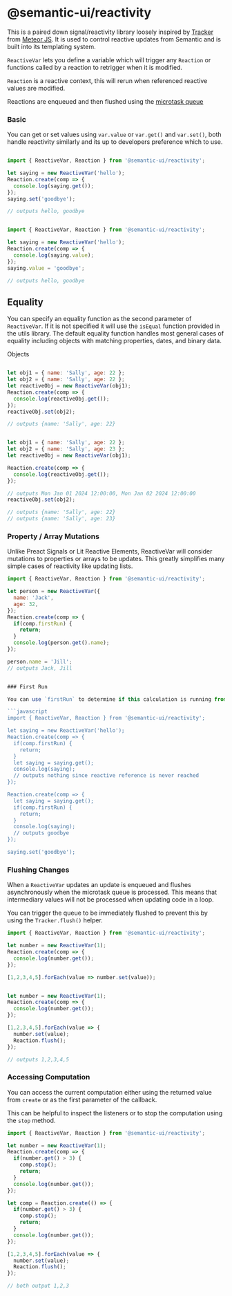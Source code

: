 # @semantic-ui/reactivity

This is a paired down signal/reactivity library loosely inspired by [Tracker](https://github.com/meteor/meteor/tree/devel/packages/tracker) from [Meteor JS](https://github.com/meteor/meteor/). It is used to control reactive updates from Semantic and is built into its templating system.


`ReactiveVar` lets you define a variable which will trigger any `Reaction` or functions called by a reaction to retrigger when it is modified.

`Reaction` is a reactive context, this will rerun when referenced reactive values are modified.

Reactions are enqueued and then flushed using the [microtask queue](https://developer.mozilla.org/en-US/docs/Web/API/HTML_DOM_API/Microtask_guide)


### Basic

You can get or set values using `var.value` or `var.get()` and `var.set()`, both handle reactivity similarly and its up to developers preference which to use.

```javascript

import { ReactiveVar, Reaction } from '@semantic-ui/reactivity';

let saying = new ReactiveVar('hello');
Reaction.create(comp => {
  console.log(saying.get());
});
saying.set('goodbye');

// outputs hello, goodbye
```

```javascript

import { ReactiveVar, Reaction } from '@semantic-ui/reactivity';

let saying = new ReactiveVar('hello');
Reaction.create(comp => {
  console.log(saying.value);
});
saying.value = 'goodbye';

// outputs hello, goodbye
```

## Equality

You can specify an equality function as the second parameter of `ReactiveVar`. If it is not specified it will use the `isEqual` function provided in the utils library. The default equality function handles most general cases of equality including objects with matching properties, dates, and binary data.

Objects

```javascript

let obj1 = { name: 'Sally', age: 22 };
let obj2 = { name: 'Sally', age: 22 };
let reactiveObj = new ReactiveVar(obj1);
Reaction.create(comp => {
  console.log(reactiveObj.get());
});
reactiveObj.set(obj2);

// outputs {name: 'Sally', age: 22}

```

```javascript

let obj1 = { name: 'Sally', age: 22 };
let obj2 = { name: 'Sally', age: 23 };
let reactiveObj = new ReactiveVar(obj1);

Reaction.create(comp => {
  console.log(reactiveObj.get());
});

// outputs Mon Jan 01 2024 12:00:00, Mon Jan 02 2024 12:00:00
reactiveObj.set(obj2);

// outputs {name: 'Sally', age: 22}
// outputs {name: 'Sally', age: 23}

```



### Property / Array Mutations

Unlike Preact Signals or Lit Reactive Elements, ReactiveVar will consider mutations to properties or arrays to be updates. This greatly simplifies many simple cases of reactivity like updating lists.

```javascript
import { ReactiveVar, Reaction } from '@semantic-ui/reactivity';

let person = new ReactiveVar({
  name: 'Jack',
  age: 32,
});
Reaction.create(comp => {
  if(comp.firstRun) {
    return;
  }
  console.log(person.get().name);
});

person.name = 'Jill';
// outputs Jack, Jill


### First Run

You can use `firstRun` to determine if this calculation is running from an initial value being set. Keep in mind though if you leave the function early on first run it will never set up a reactive reference to unreachable code.

```javascript
import { ReactiveVar, Reaction } from '@semantic-ui/reactivity';

let saying = new ReactiveVar('hello');
Reaction.create(comp => {
  if(comp.firstRun) {
    return;
  }
  let saying = saying.get();
  console.log(saying);
  // outputs nothing since reactive reference is never reached
});

Reaction.create(comp => {
  let saying = saying.get();
  if(comp.firstRun) {
    return;
  }
  console.log(saying);
  // outputs goodbye
});

saying.set('goodbye');

```

### Flushing Changes

When a `ReactiveVar` updates an update is enqueued and flushes asynchronously when the microtask queue is processed. This means that intermediary values will not be processed when updating code in a loop.

You can trigger the queue to be immediately flushed to prevent this by using the `Tracker.flush()` helper.

```javascript
import { ReactiveVar, Reaction } from '@semantic-ui/reactivity';

let number = new ReactiveVar(1);
Reaction.create(comp => {
  console.log(number.get());
});

[1,2,3,4,5].forEach(value => number.set(value));


let number = new ReactiveVar(1);
Reaction.create(comp => {
  console.log(number.get());
});

[1,2,3,4,5].forEach(value => {
  number.set(value);
  Reaction.flush();
});

// outputs 1,2,3,4,5
```

### Accessing Computation

You can access the current computation either using the returned value from `create` or as the first parameter of the callback.

This can be helpful to inspect the listeners or to stop the computation using the `stop` method.


```javascript
import { ReactiveVar, Reaction } from '@semantic-ui/reactivity';

let number = new ReactiveVar(1);
Reaction.create(comp => {
  if(number.get() > 3) {
    comp.stop();
    return;
  }
  console.log(number.get());
});

let comp = Reaction.create(() => {
  if(number.get() > 3) {
    comp.stop();
    return;
  }
  console.log(number.get());
});

[1,2,3,4,5].forEach(value => {
  number.set(value);
  Reaction.flush();
});

// both output 1,2,3

```

